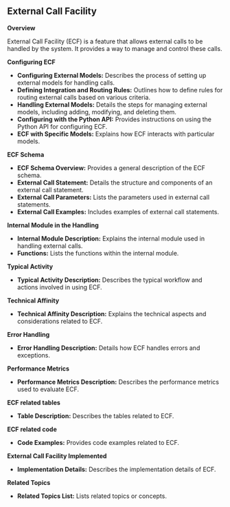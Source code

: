 ## External Call Facility

**Overview**

External Call Facility (ECF) is a feature that allows external calls to be handled by the system.  It provides a way to manage and control these calls.

**Configuring ECF**

*   **Configuring External Models:**  Describes the process of setting up external models for handling calls.
*   **Defining Integration and Routing Rules:** Outlines how to define rules for routing external calls based on various criteria.
*   **Handling External Models:**  Details the steps for managing external models, including adding, modifying, and deleting them.
*   **Configuring with the Python API:**  Provides instructions on using the Python API for configuring ECF.
*   **ECF with Specific Models:**  Explains how ECF interacts with particular models.

**ECF Schema**

*   **ECF Schema Overview:**  Provides a general description of the ECF schema.
*   **External Call Statement:**  Details the structure and components of an external call statement.
*   **External Call Parameters:**  Lists the parameters used in external call statements.
*   **External Call Examples:**  Includes examples of external call statements.

**Internal Module in the Handling**

*   **Internal Module Description:**  Explains the internal module used in handling external calls.
*   **Functions:**  Lists the functions within the internal module.

**Typical Activity**

*   **Typical Activity Description:**  Describes the typical workflow and actions involved in using ECF.

**Technical Affinity**

*   **Technical Affinity Description:**  Explains the technical aspects and considerations related to ECF.

**Error Handling**

*   **Error Handling Description:**  Details how ECF handles errors and exceptions.

**Performance Metrics**

*   **Performance Metrics Description:**  Describes the performance metrics used to evaluate ECF.

**ECF related tables**

*   **Table Description:**  Describes the tables related to ECF.

**ECF related code**

*   **Code Examples:**  Provides code examples related to ECF.

**External Call Facility Implemented**

*   **Implementation Details:**  Describes the implementation details of ECF.

**Related Topics**

*   **Related Topics List:**  Lists related topics or concepts.
